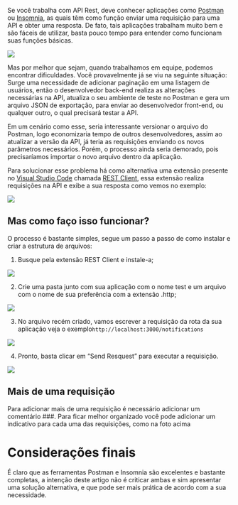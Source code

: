 Se você trabalha com API Rest, deve conhecer aplicações como [Postman](https://www.postman.com) ou [Insomnia](https://insomnia.rest/download), as quais têm como função enviar uma requisição para uma API e obter uma resposta. De fato, tais aplicações trabalham muito bem e são fáceis de utilizar, basta pouco tempo para entender como funcionam suas funções básicas.

![](https://deviniciative.files.wordpress.com/2019/06/1-uhzoof1etgckn9_xisst4w.png)

Mas por melhor que sejam, quando trabalhamos em equipe, podemos encontrar dificuldades. Você provavelmente já se viu na seguinte situação: Surge uma necessidade de adicionar paginação em uma listagem de usuários, então o desenvolvedor back-end realiza as alterações necessárias na API, atualiza o seu ambiente de teste no Postman e gera um arquivo JSON de exportação, para enviar ao desenvolvedor front-end, ou qualquer outro, o qual precisará testar a API.

Em um cenário como esse, seria interessante versionar o arquivo do Postman, logo economizaria tempo de outros desenvolvedores, assim ao atualizar a versão da API, já teria as requisições enviando os novos parâmetros necessários. Porém, o processo ainda seria demorado, pois precisaríamos importar o novo arquivo dentro da aplicação.

Para solucionar esse problema há como alternativa uma extensão presente no [Visual Studio Code](https://code.visualstudio.com) chamada [REST Client](https://marketplace.visualstudio.com/items?itemName=humao.rest-client), essa extensão realiza requisições na API e exibe a sua resposta como vemos no exemplo:

![](https://miro.medium.com/max/640/1*uCrQRx4oJSTWRkzc6rYrlg.webp)

## Mas como faço isso funcionar?
O processo é bastante simples, segue um passo a passo de como instalar e criar a estrutura de arquivos:

1. Busque pela extensão REST Client e instale-a;

![](https://miro.medium.com/max/720/1*vWseU88ujqYi51NqlDGsIQ.webp)

2. Crie uma pasta junto com sua aplicação com o nome test e um arquivo com o nome de sua preferência com a extensão .http;

![](https://miro.medium.com/max/606/1*LneuZ21MRrxWkN7DUwT2Bg.webp)

3. No arquivo recém criado, vamos escrever a requisição da rota da sua aplicação veja o exemplo`http://localhost:3000/notifications`

![](https://i.postimg.cc/J4JHYWvB/Sem-t-tulo.png)

4. Pronto, basta clicar em “Send Resquest” para executar a requisição.

![](https://i.postimg.cc/QNvWqM43/Sem-t-tulo1.png)

## Mais de uma requisição
Para adicionar mais de uma requisição é necessário adicionar um comentário ###. Para ficar melhor organizado você pode adicionar um indicativo para cada uma das requisições, como na foto acima

# Considerações finais
É claro que as ferramentas Postman e Insomnia são excelentes e bastante completas, a intenção deste artigo não é criticar ambas e sim apresentar uma solução alternativa, e que pode ser mais prática de acordo com a sua necessidade.